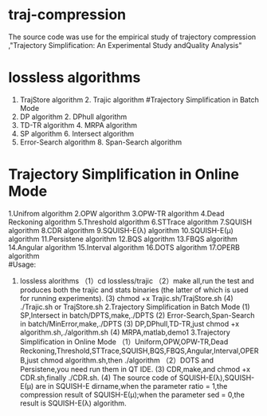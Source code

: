 # traj-compression
The source code was use for the empirical study of trajectory compression ,"Trajectory Simplification: An Experimental Study andQuality Analysis"
# lossless algorithms
   1. TrajStore algorithm    2. Trajic algorithm
#Trajectory Simplification in Batch Mode
   1. DP algorithm           2. DPhull algorithm 
   3. TD-TR algorithm        4. MRPA algorithm 
   5. SP algorithm           6. Intersect algorithm
   7. Error-Search algorithm 8. Span-Search algorithm
# Trajectory Simplification in Online Mode
  1.Unifrom algorithm        2.OPW algorithm
  3.OPW-TR algorithm         4.Dead Reckoning algorithm
  5.Threshold algorithm      6.STTrace algorithm
  7.SQUISH algorithm         8.CDR algorithm
  9.SQUISH-E(λ) algorithm    10.SQUISH-E(μ) algorithm 
  11.Persistene algorithm    12.BQS algorithm
  13.FBQS algorithm          14.Angular algorithm
  15.Interval algorithm      16.DOTS algorithm
  17.OPERB algorithm  
#Usage: 
  1. lossless alorithms
     （1）cd lossless/trajic
     （2）make all,run the test and produces both the trajic and stats binaries (the latter of which is used for running experiments).
      (3) chmod +x Trajic.sh/TrajStore.sh
      (4) ./Trajic.sh or TrajStore.sh
  2.Trajectory Simplification in Batch Mode
      (1) SP,Intersect in batch/DPTS,make,./DPTS
      (2) Error-Search,Span-Search in batch/MinError,make,./DPTS
      (3) DP,DPhull,TD-TR,just chmod +x algorithm.sh,./algorithm.sh
      (4) MRPA,matlab,demo1
  3.Trajectory Simplification in Online Mode
     （1）Uniform,OPW,OPW-TR,Dead Reckoning,Threshold,STTrace,SQUISH,BQS,FBQS,Angular,Interval,OPERB,just chmod algorithm.sh,then ./algorithm
     （2）DOTS and Persistene,you need run them in QT IDE.
      (3) CDR,make,and chmod +x CDR.sh,finally ./CDR.sh.
      (4) The source code of SQUISH-E(λ),SQUISH-E(μ) are in SQUISH-E dirname,when the parameter ratio = 1,the compression result of SQUISH-E(μ);when the parameter sed = 0,the result is SQUISH-E(λ) algorithm.

